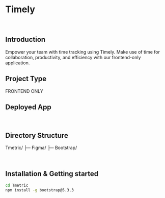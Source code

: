 # Timely
<br>

## Introduction

Empower your team with time tracking using Timely. Make use of time for collaboration, productivity, and efficiency with our frontend-only application.
<br>

## Project Type
FRONTEND ONLY
<br>

## Deployed App
<br>

## Directory Structure


Tmetric/
├─ Figma/
├─ Bootstrap/

<br>

## Installation & Getting started
```bash
cd Tmetric
npm install -g bootstrap@5.3.3


